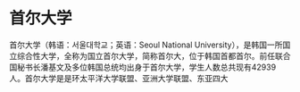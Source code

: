 # 首尔大学

首尔大学（韩语：서울대학교；英语：Seoul National University），是韩国一所国立综合性大学，全称为国立首尔大学，简称首尔大，位于韩国首都首尔。前任联合国秘书长潘基文及多位韩国总统均出身于首尔大学，学生人数总共现有42939人。首尔大学是是环太平洋大学联盟、亚洲大学联盟、东亚四大